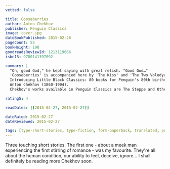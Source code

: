 ```yaml
---
vetted: false

title: Gooseberries
author: Anton Chekhov
publisher: Penguin Classics
image: cover.jpg
dateBookPublished: 2015-02-26
pageCount: 55
bookHeight: 198
goodreadsReviewId: 1213119666
isbn13: 9780141397092

summary: |
  "Oh, good God," he kept saying with great relish. "Good God…" 
  'Gooseberries' is accompanied here by 'The Kiss' and 'The Two Volodyas' - three exquisite depictions of love and loss in nineteenth-century Russia by Chekhov, the great master of the short story form. 
  Introducing Little Black Classics: 80 books for Penguin's 80th birthday. Little Black Classics celebrate the huge range and diversity of Penguin Classics, with books from around the world and across many centuries. They take us from a balloon ride over Victorian London to a garden of blossom in Japan, from Tierra del Fuego to 16th-century California and the Russian steppe. Here are stories lyrical and savage; poems epic and intimate; essays satirical and inspirational; and ideas that have shaped the lives of millions. 
  Anton Chekhov (1860-1904). 
  Chekhov's works available in Penguin Classics are The Steppe and Other Stories, Ward No. 6 and Other Stories, The Lady with the Little Dog and Other Stories, The Shooting Party, Plays and A Life in Letters.

rating5: 4

readDates: [[2015-02-27, 2015-02-27]]

dateRated: 2015-02-27
dateReviewed: 2015-02-27

tags: [type-short-stories, type-fiction, form-paperback, translated, pub-little-black-classics]
---
```


Three touching short stories. The first one - about a meek man experiencing the first stirring of romance - was my favourite. They're all about the human condition, our ability to feel, deceive, ignore… I shall definitely be reading more Chekhov soon.
